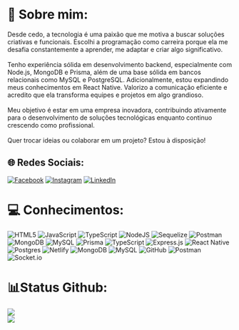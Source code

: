 # 💫 Sobre mim:
Desde cedo, a tecnologia é uma paixão que me motiva a buscar soluções criativas e funcionais. Escolhi a programação como carreira porque ela me desafia constantemente a aprender, me adaptar e criar algo significativo.<br><br>Tenho experiência sólida em desenvolvimento backend, especialmente com Node.js, MongoDB e Prisma, além de uma base sólida em bancos relacionais como MySQL e PostgreSQL. Adicionalmente, estou expandindo meus conhecimentos em React Native. Valorizo a comunicação eficiente e acredito que ela transforma equipes e projetos em algo grandioso.<br><br>Meu objetivo é estar em uma empresa inovadora, contribuindo ativamente para o desenvolvimento de soluções tecnológicas enquanto continuo crescendo como profissional.<br><br>Quer trocar ideias ou colaborar em um projeto? Estou à disposição!


## 🌐 Redes Sociais:
[![Facebook](https://img.shields.io/badge/Facebook-%231877F2.svg?logo=Facebook&logoColor=white)](https://www.facebook.com/riquelme.senna) [![Instagram](https://img.shields.io/badge/Instagram-%23E4405F.svg?logo=Instagram&logoColor=white)](https://www.instagram.com/riquelmesenna/) [![LinkedIn](https://img.shields.io/badge/LinkedIn-%230077B5.svg?logo=linkedin&logoColor=white)](https://www.linkedin.com/in/riquelmesenna/) 

# 💻 Conhecimentos:
![HTML5](https://img.shields.io/badge/html5-%23E34F26.svg?style=for-the-badge&logo=html5&logoColor=white) ![JavaScript](https://img.shields.io/badge/javascript-%23323330.svg?style=for-the-badge&logo=javascript&logoColor=%23F7DF1E) ![TypeScript](https://img.shields.io/badge/typescript-%23007ACC.svg?style=for-the-badge&logo=typescript&logoColor=white) ![NodeJS](https://img.shields.io/badge/node.js-6DA55F?style=for-the-badge&logo=node.js&logoColor=white) ![Sequelize](https://img.shields.io/badge/Sequelize-52B0E7?style=for-the-badge&logo=Sequelize&logoColor=white) ![Postman](https://img.shields.io/badge/Postman-FF6C37?style=for-the-badge&logo=postman&logoColor=white) ![MongoDB](https://img.shields.io/badge/MongoDB-%234ea94b.svg?style=for-the-badge&logo=mongodb&logoColor=white) ![MySQL](https://img.shields.io/badge/mysql-4479A1.svg?style=for-the-badge&logo=mysql&logoColor=white) ![Prisma](https://img.shields.io/badge/Prisma-3982CE?style=for-the-badge&logo=Prisma&logoColor=white) ![TypeScript](https://img.shields.io/badge/typescript-%23007ACC.svg?style=for-the-badge&logo=typescript&logoColor=white) ![Express.js](https://img.shields.io/badge/express.js-%23404d59.svg?style=for-the-badge&logo=express&logoColor=%2361DAFB) ![React Native](https://img.shields.io/badge/react_native-%2320232a.svg?style=for-the-badge&logo=react&logoColor=%2361DAFB) ![Postgres](https://img.shields.io/badge/postgres-%23316192.svg?style=for-the-badge&logo=postgresql&logoColor=white) ![Netlify](https://img.shields.io/badge/netlify-%23000000.svg?style=for-the-badge&logo=netlify&logoColor=#00C7B7) ![MongoDB](https://img.shields.io/badge/MongoDB-%234ea94b.svg?style=for-the-badge&logo=mongodb&logoColor=white) ![MySQL](https://img.shields.io/badge/mysql-4479A1.svg?style=for-the-badge&logo=mysql&logoColor=white) ![GitHub](https://img.shields.io/badge/github-%23121011.svg?style=for-the-badge&logo=github&logoColor=white) ![Postman](https://img.shields.io/badge/Postman-FF6C37?style=for-the-badge&logo=postman&logoColor=white) ![Socket.io](https://img.shields.io/badge/Socket.io-black?style=for-the-badge&logo=socket.io&badgeColor=010101)
# 📊Status Github:
![](https://github-readme-streak-stats.herokuapp.com/?user=RiquelmeSenna&theme=shadow_blue&hide_border=false)<br/>
![](https://github-readme-stats.vercel.app/api/top-langs/?username=RiquelmeSenna&theme=shadow_blue&hide_border=false&include_all_commits=false&count_private=false&layout=compact)

<!-- Proudly created with GPRM ( https://gprm.itsvg.in ) -->
